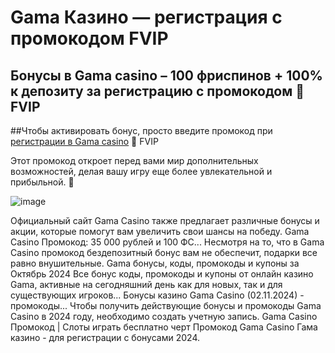 # Gama Казино — регистрация c промокодом FVIP

## Бонусы в Gama casino – 100 фриспинов + 100% к депозиту за регистрацию с промокодом 🎯 FVIP

##Чтобы активировать бонус, просто введите промокод при [регистрации в Gama casino](https://linksc.ru/gama_fvip) 🎯 FVIP

Этот промокод откроет перед вами мир дополнительных возможностей, делая вашу игру еще более увлекательной и прибыльной. 💸

![image](https://github.com/user-attachments/assets/f017b1f5-625e-4c26-b0ca-241bf95299aa)


Официальный сайт Gama Casino также предлагает различные бонусы и акции, которые помогут вам увеличить свои шансы на победу.
Gama Casino Промокод: 35 000 рублей и 100 ФС...
Несмотря на то, что в Gama Casino промокод бездепозитный бонус вам не обеспечит, подарки все равно внушительные.
Gama бонусы, коды, промокоды и купоны за Октябрь 2024
Все бонус коды, промокоды и купоны от онлайн казино Gama, активные на сегодняшний день как для новых, так и для существующих игроков...
Бонусы казино Gama Casino (02.11.2024) - промокоды...
Чтобы получить действующие бонусы и промокоды Gama Casino в 2024 году, необходимо создать учетную запись.
Gama Casino Промокод | Слоты играть бесплатно черт
Промокод Gama Casino Гама казино - для регистрации с бонусами 2024.
